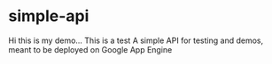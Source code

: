 # simple-api
Hi this is my demo... This is a test
A simple API for testing and demos, meant to be deployed on Google App Engine
